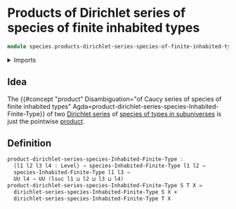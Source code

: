 # Products of Dirichlet series of species of finite inhabited types

```agda
module species.products-dirichlet-series-species-of-finite-inhabited-types where
```

<details><summary>Imports</summary>

```agda
open import foundation.cartesian-product-types
open import foundation.universe-levels

open import species.dirichlet-series-species-of-finite-inhabited-types
open import species.species-of-finite-inhabited-types
```

</details>

## Idea

The
{{#concept "product" Disambiguation="of Caucy series of species of finite inhabited types" Agda=product-dirichlet-series-species-Inhabited-Finite-Type}}
of two
[Dirichlet series](species.dirichlet-series-species-of-finite-inhabited-types.md)
of
[species of types in subuniverses](species.species-of-finite-inhabited-types.md)
is just the pointwise [product](foundation.cartesian-product-types.md).

## Definition

```agda
product-dirichlet-series-species-Inhabited-Finite-Type :
  {l1 l2 l3 l4 : Level} → species-Inhabited-Finite-Type l1 l2 →
  species-Inhabited-Finite-Type l1 l3 →
  UU l4 → UU (lsuc l1 ⊔ l2 ⊔ l3 ⊔ l4)
product-dirichlet-series-species-Inhabited-Finite-Type S T X =
  dirichlet-series-species-Inhabited-Finite-Type S X ×
  dirichlet-series-species-Inhabited-Finite-Type T X
```
